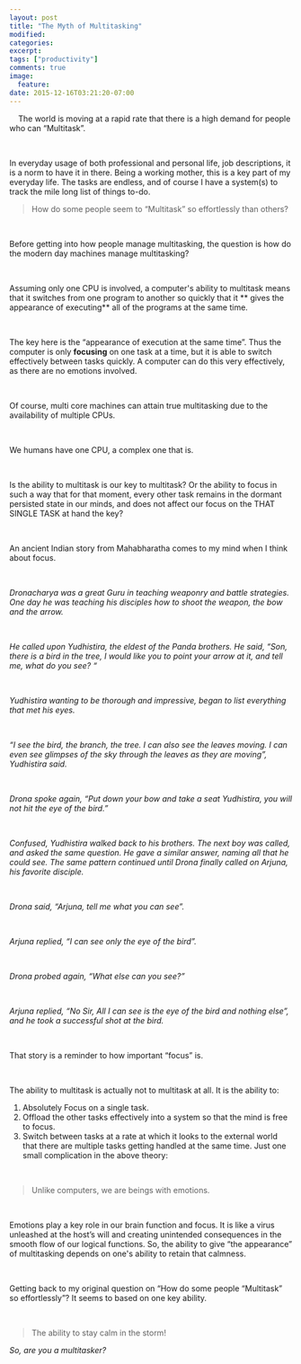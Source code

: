 ```yaml
---
layout: post
title: "The Myth of Multitasking"
modified:
categories: 
excerpt:
tags: ["productivity"]
comments: true
image:
  feature:
date: 2015-12-16T03:21:20-07:00
---
```

&nbsp;
&nbsp;
The world is moving at a rapid rate that there is a high demand for people who can “Multitask”.

&nbsp;

In everyday usage of both professional and personal life, job descriptions, it is a norm to have it in there. Being a working mother, this is a key part of my everyday life. The tasks are endless, and of course I have a system(s) to track the mile long list of things to-do. 
&nbsp;

> How do some people seem to “Multitask” so effortlessly than others?

&nbsp;

Before getting into how people manage multitasking, the question is how do the modern day machines manage multitasking?

&nbsp;

Assuming only one CPU is involved, a computer's ability to multitask means that it switches from one program to another so quickly that it ** gives the appearance of executing** all of the programs at the same time.

&nbsp;

The key here is the “appearance of execution at the same time”. Thus the computer is only **focusing** on one task at a time, but it is able to switch effectively between tasks quickly. A computer can do this very effectively, as there are no emotions involved.

&nbsp;

Of course, multi core machines can attain true multitasking due to the availability of multiple CPUs.

&nbsp;

We humans have one CPU, a complex one that is.

&nbsp;

Is the ability to multitask is our key to multitask? Or the ability to focus in such a way that for that moment, every other task remains in the dormant persisted state in our minds, and does not affect our focus on the THAT SINGLE TASK at hand the key?

&nbsp;

An ancient Indian story from Mahabharatha comes to my mind when I think about focus.

&nbsp;

_Dronacharya was a great Guru in teaching weaponry and battle strategies. One day he was teaching his disciples how to shoot the weapon, the bow and the arrow._

&nbsp;

_He called upon Yudhistira, the eldest of the Panda brothers. He said, “Son, there is a bird in the tree, I would like you to point your arrow at it, and tell me, what do you see? “_

&nbsp;

_Yudhistira wanting to be thorough and impressive, began to list everything that met his eyes._

&nbsp;

_“I see the bird, the branch, the tree. I can also see the leaves moving. I can even see glimpses of the sky through the leaves as they are moving”, Yudhistira said._

&nbsp;

_Drona spoke again, “Put down your bow and take a seat Yudhistira, you will not hit the eye of the bird.”_

&nbsp;

_Confused, Yudhistira walked back to his brothers. The next boy was called, and asked the same question. He gave a similar answer, naming all that he could see. The same pattern continued until Drona finally called on Arjuna, his favorite disciple._

&nbsp;

_Drona said, “Arjuna, tell me what you can see”._

&nbsp;

_Arjuna replied, “I can see only the eye of the bird”._

&nbsp;

_Drona probed again, “What else can you see?”_

&nbsp;

_Arjuna replied, “No Sir, All I can see is the eye of the bird and nothing else”, and he took a successful shot at the bird._

&nbsp;

That story is a reminder to how important “focus” is.

&nbsp;

The ability to multitask is actually not to multitask at all.  It is the ability to:
1. Absolutely Focus on a single task.
2. Offload the other tasks effectively into a system so that the mind is free to focus.
3. Switch between tasks at a rate at which it looks to the external world that there are multiple tasks getting handled at the same time.
Just one small complication in the above theory:

&nbsp;

> Unlike computers, we are beings with emotions.

&nbsp;

Emotions play a key role in our brain function and focus. It is like a virus unleashed at the host’s will and creating unintended consequences in the smooth flow of our logical functions. So, the ability to give “the appearance” of multitasking depends on one's ability to retain that calmness.

&nbsp;

Getting back to my original question on “How do some people “Multitask” so effortlessly”? It seems to based on one key ability.

&nbsp;

> The ability to stay calm in the storm!

*So, are you a multitasker?*